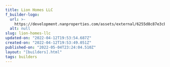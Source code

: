 ```yaml
---
title: Lion Homes LLC
f_builder-logo:
  url: >-
    https://development.nanproperties.com/assets/external/6255d8c87e3cba248ffc726b_screen20shot202022-04-1220at202.53.38%20PM.png
  alt: null
slug: lion-homes-llc
updated-on: "2022-04-12T19:53:54.687Z"
created-on: "2022-04-12T19:53:49.051Z"
published-on: "2022-05-04T23:24:04.510Z"
layout: "[builders].html"
tags: builders
---
```

